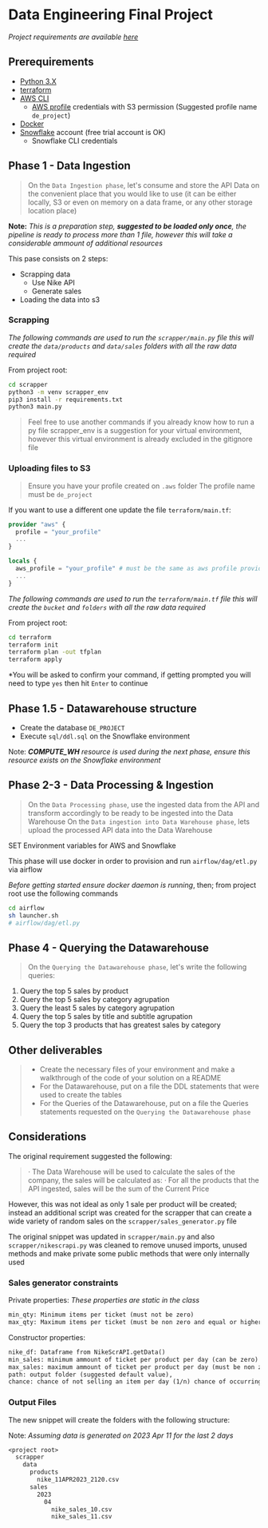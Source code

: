 # Data Engineering Final Project

*Project requirements are available [here][file_requirements]*

## Prerequirements

- [Python 3.X][python_web]
- [terraform][terraform_web]
- [AWS CLI][aws_cli]
  - [AWS profile][aws_profile] credentials with S3 permission (Suggested profile name `de_project`)
- [Docker][docker_web]
- [Snowflake][snowflake_web] account (free trial account is OK)
  - Snowflake CLI credentials

## Phase 1 - Data Ingestion

> On the `Data Ingestion phase`, let's consume and store the API Data on the convenient place that you would like to use (it can be either locally, S3 or even on memory on a data frame, or any other storage location place)

**Note:** *This is a preparation step, **suggested to be loaded only once**, the pipeline is ready to process more than 1 file, however this will take a considerable ammount of additional resources*

This pase consists on 2 steps:

- Scrapping data
  - Use Nike API
  - Generate sales
- Loading the data into s3

### Scrapping

*The following commands are used to run the `scrapper/main.py` file this will create the `data/products` and `data/sales` folders with all the raw data required*

From project root:

```sh
cd scrapper
python3 -m venv scrapper_env
pip3 install -r requirements.txt
python3 main.py
```

> Feel free to use another commands if you already know how to run a py file
> scrapper_env is a suggestion for your virtual environment, however this virtual environment is already excluded in the gitignore file

### Uploading files to S3

> Ensure you have your profile created on `.aws` folder
> The profile name must be `de_project`

If you want to use a different one update the file `terraform/main.tf`:

```tf
provider "aws" {
  profile = "your_profile"
  ...
}

locals {
  aws_profile = "your_profile" # must be the same as aws profile provider
  ...
}
```

*The following commands are used to run the `terraform/main.tf` file this will create the `bucket` and `folders` with all the raw data required*

From project root:

```sh
cd terraform
terraform init
terraform plan -out tfplan
terraform apply
```

*You will be asked to confirm your command, if getting prompted you will need to type `yes` then hit `Enter` to continue

## Phase 1.5 - Datawarehouse structure

- Create the database `DE_PROJECT`
- Execute `sql/ddl.sql` on the Snowflake environment

Note: ***COMPUTE_WH** resource is used during the next phase, ensure this resource exists on the Snowflake environment*

## Phase 2-3 - Data Processing & Ingestion

> On the `Data Processing phase`, use the ingested data from the API and transform accordingly to be ready to be ingested into the Data Warehouse
> On the `Data ingestion into Data Warehouse phase`, lets upload the processed API data into the Data Warehouse

SET Environment variables for AWS and Snowflake

This phase will use docker in order to provision and run `airflow/dag/etl.py` via airflow

*Before getting started ensure docker daemon is running*, then; from project root use the following commands

```sh
cd airflow
sh launcher.sh
# airflow/dag/etl.py
```

## Phase 4 - Querying the Datawarehouse

> On the `Querying the Datawarehouse phase`, let's write the following queries:

1. Query the top 5 sales by product
2. Query the top 5 sales by category agrupation
3. Query the least 5 sales by category agrupation
4. Query the top 5 sales by title and subtitle agrupation
5. Query the top 3 products that has greatest sales by category

## Other deliverables

> - Create the necessary files of your environment and make a walkthrough of the code of your solution on a README
> - For the Datawarehouse, put on a file the DDL statements that were used to create the tables
> - For the Queries of the Datawarehouse, put on a file the Queries statements requested on the `Querying the Datawarehouse phase`

## Considerations

The original requirement suggested the following:

> · The Data Warehouse will be used to calculate the sales of the company, the sales will be calculated as:
> · For all the products that the API ingested, sales will be the sum of the Current Price

However, this was not ideal as only 1 sale per product will be created; instead an additional script was created for the scrapper that can create a wide variety of random sales on the `scrapper/sales_generator.py` file

The original snippet was updated in `scrapper/main.py` and also `scrapper/nikescrapi.py` was cleaned to remove unused imports, unused methods and make private some public methods that were only internally used

### Sales generator constraints

Private properties:
*These properties are static in the class*

```txt
min_qty: Minimum items per ticket (must not be zero)
max_qty: Maximum items per ticket (must be non zero and equal or higher than min_sales)
```

Constructor properties:

```txt
nike_df: Dataframe from NikeScrAPI.getData()
min_sales: minimum ammount of ticket per product per day (can be zero)
max_sales: maximum ammount of ticket per product per day (must be non zero and equal or higher than min_sales)
path: output folder (suggested default value),
chance: chance of not selling an item per day (1/n) chance of occurring (if this occurs the min_sales and max_sales are not applied) the bigger the less likely to occur
```

### Output Files

The new snippet will create the folders with the following structure:

Note: *Assuming data is generated on 2023 Apr 11 for the last 2 days*

```txt
<project root>
  scrapper
    data
      products
        nike_11APR2023_2120.csv
      sales
        2023
          04
            nike_sales_10.csv
            nike_sales_11.csv
```

[terraform_web]: https://developer.hashicorp.com/terraform/downloads
[aws_cli]: https://aws.amazon.com/es/cli/
[aws_profile]: https://docs.aws.amazon.com/cli/latest/userguide/cli-configure-files.html
[python_web]: https://www.python.org/downloads/
[docker_web]: https://docs.docker.com/get-docker/
[snowflake_web]: https://www.snowflake.com/en/

[file_requirements]: project_requirements.md
